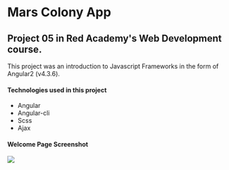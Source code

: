 # Mars Colony App

## Project 05 in Red Academy's Web Development course.

This project was an introduction to Javascript Frameworks in the form of Angular2 (v4.3.6). 

#### Technologies used in this project

* Angular
* Angular-cli
* Scss
* Ajax
#### Welcome Page Screenshot

![](https://user-images.githubusercontent.com/8882336/29758549-4f9d387a-8b69-11e7-9578-608f1c6ad5fe.png)
